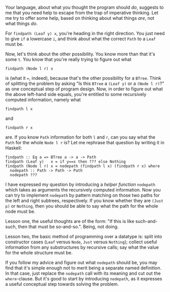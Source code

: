 Your language, about what you thought the program should *do*, suggests to me that you need help to escape from the trap of imperative thinking. Let me try to offer some help, based on thinking about what things *are*, not what things *do*.

For `findpath (Leaf y) x`, you're heading in the right direction. You just need to give `if` a lowercase `i`, and think about what the correct `Path` to a `Leaf` must be.

Now, let's think about the other possibility. You know more than that it's some `t`. You know that you're really trying to figure out what

    findpath (Node l r) x

is (what it `=`, indeed), because that's the other possibility for a `BTree`. Think of splitting the problem by asking "Is this `BTree` a `(Leaf y)` or a `(Node l r)`?" as one conceptual step of program design. Now, in order to figure out what the above left-hand side equals, you're entitled to some recursively computed information, namely what

    findpath l x

and

    findpath r x

are. If you know `Path` information for both `l` and `r`, can you say what the `Path` for the whole `Node l r` is? Let me rephrase that question by writing it in Haskell:

    findpath :: Eq a => BTree a -> a -> Path
    findpath (Leaf y)   x = if y==x then ??? else Nothing
    findpath (Node l r) x = nodepath (findpath l x) (findpath r x) where
      nodepath :: Path -> Path -> Path
      nodepath ???

I have expressed my question by introducing a *helper function* `nodepath` which takes as arguments the recursively computed information. Now you can try to implement `nodepath` by pattern matching on those two paths for the left and right subtrees, respectively. If you know whether they are `(Just p)` or `Nothing`, then you should be able to say what the path for the whole node must be.

Lesson one, the useful thoughts are of the form: "If this is like such-and-such, then that must be so-and-so.". Being, not doing.

Lesson two, the basic method of programming over a datatype is: split into constructor cases (`Leaf` versus `Node`, `Just` versus `Nothing`); collect useful information from any substructures by recursive calls; say what the value for the whole structure must be.

If you follow my advice and figure out what `nodepath` should be, you may find that it's simple enough not to merit being a separate named definition. In that case, just replace the `nodepath` call with its meaning and cut out the `where`-clause. But it's good to start by introducing `nodepath`, as it expresses a useful conceptual step towards solving the problem.
